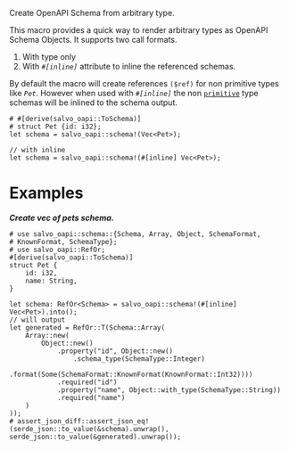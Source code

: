 Create OpenAPI Schema from arbitrary type.

This macro provides a quick way to render arbitrary types as OpenAPI Schema Objects. It
supports two call formats.
1. With type only
2. With _`#[inline]`_ attribute to inline the referenced schemas.

By default the macro will create references `($ref)` for non primitive types like _`Pet`_.
However when used with _`#[inline]`_ the non [`primitive`][primitive] type schemas will
be inlined to the schema output.

```
# #[derive(salvo_oapi::ToSchema)]
# struct Pet {id: i32};
let schema = salvo_oapi::schema!(Vec<Pet>);

// with inline
let schema = salvo_oapi::schema!(#[inline] Vec<Pet>);
```

# Examples

_**Create vec of pets schema.**_
```
# use salvo_oapi::schema::{Schema, Array, Object, SchemaFormat,
# KnownFormat, SchemaType};
# use salvo_oapi::RefOr;
#[derive(salvo_oapi::ToSchema)]
struct Pet {
    id: i32,
    name: String,
}

let schema: RefOr<Schema> = salvo_oapi::schema!(#[inline] Vec<Pet>).into();
// will output
let generated = RefOr::T(Schema::Array(
    Array::new(
        Object::new()
            .property("id", Object::new()
                .schema_type(SchemaType::Integer)
                .format(Some(SchemaFormat::KnownFormat(KnownFormat::Int32))))
            .required("id")
            .property("name", Object::with_type(SchemaType::String))
            .required("name")
    )
));
# assert_json_diff::assert_json_eq!(serde_json::to_value(&schema).unwrap(), serde_json::to_value(&generated).unwrap());
```

[primitive]: https://doc.rust-lang.org/std/primitive/index.html